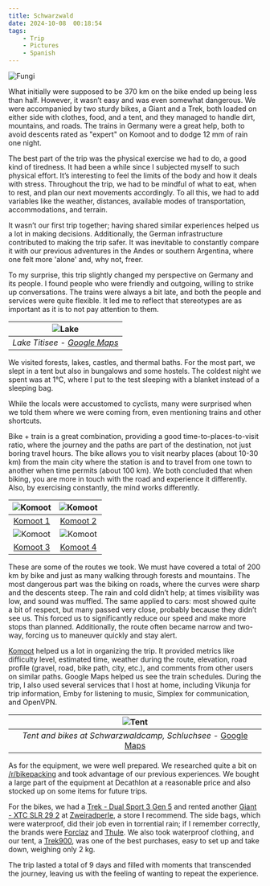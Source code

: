 ```yaml
---
title: Schwarzwald
date: 2024-10-08  00:18:54
tags:
    - Trip
    - Pictures
    - Spanish
---
```

![Fungi](/images/posts/fungi.jpg)

What initially were supposed to be 370 km on the bike ended up being less than half. However, it wasn’t easy and was even somewhat dangerous. We were accompanied by two sturdy bikes, a Giant and a Trek, both loaded on either side with clothes, food, and a tent, and they managed to handle dirt, mountains, and roads. The trains in Germany were a great help, both to avoid descents rated as "expert" on Komoot and to dodge 12 mm of rain one night.

The best part of the trip was the physical exercise we had to do, a good kind of tiredness. It had been a while since I subjected myself to such physical effort. It’s interesting to feel the limits of the body and how it deals with stress. Throughout the trip, we had to be mindful of what to eat, when to rest, and plan our next movements accordingly. To all this, we had to add variables like the weather, distances, available modes of transportation, accommodations, and terrain.

It wasn’t our first trip together; having shared similar experiences helped us a lot in making decisions. Additionally, the German infrastructure contributed to making the trip safer. It was inevitable to constantly compare it with our previous adventures in the Andes or southern Argentina, where one felt more 'alone' and, why not, freer.

To my surprise, this trip slightly changed my perspective on Germany and its people. I found people who were friendly and outgoing, willing to strike up conversations. The trains were always a bit late, and both the people and services were quite flexible. It led me to reflect that stereotypes are as important as it is to not pay attention to them.

|![Lake](/images/posts/lake.jpg) |
|:--:| 
| *Lake Titisee - [Google Maps](https://maps.app.goo.gl/wzwSDvtHGsXYsRzX6)* |

We visited forests, lakes, castles, and thermal baths. For the most part, we slept in a tent but also in bungalows and some hostels. The coldest night we spent was at 1°C, where I put to the test sleeping with a blanket instead of a sleeping bag.

While the locals were accustomed to cyclists, many were surprised when we told them where we were coming from, even mentioning trains and other shortcuts.

Bike + train is a great combination, providing a good time-to-places-to-visit ratio, where the journey and the paths are part of the destination, not just boring travel hours. The bike allows you to visit nearby places (about 10-30 km) from the main city where the station is and to travel from one town to another when time permits (about 100 km). We both concluded that when biking, you are more in touch with the road and experience it differently. Also, by exercising constantly, the mind works differently.

| ![Komoot](/images/posts/kamoot1.png) | ![Komoot](/images/posts/kamoot2.png)|
|:--:|:--:|
| [Komoot 1](https://www.komoot.com/tour/1885819816) | [Komoot 2](https://www.komoot.com/tour/1882999499) |
| ![Komoot](/images/posts/kamoot3.png)|![Komoot](/images/posts/kamoot4.png)|
| [Komoot 3](https://www.komoot.com/tour/1884092227) | [Komoot 4](https://www.komoot.com/tour/1883087267) |

These are some of the routes we took. We must have covered a total of 200 km by bike and just as many walking through forests and mountains. The most dangerous part was the biking on roads, where the curves were sharp and the descents steep. The rain and cold didn’t help; at times visibility was low, and sound was muffled. The same applied to cars: most showed quite a bit of respect, but many passed very close, probably because they didn’t see us. This forced us to significantly reduce our speed and make more stops than planned. Additionally, the route often became narrow and two-way, forcing us to maneuver quickly and stay alert.

[Komoot](www.komoot.com) helped us a lot in organizing the trip. It provided metrics like difficulty level, estimated time, weather during the route, elevation, road profile (gravel, road, bike path, city, etc.), and comments from other users on similar paths. Google Maps helped us see the train schedules. During the trip, I also used several services that I host at home, including Vikunja for trip information, Emby for listening to music, Simplex for communication, and OpenVPN.

|![Tent](/images/posts/tent.jpg) |
|:--:| 
| *Tent and bikes at Schwarzwaldcamp, Schluchsee* - [Google Maps](https://maps.app.goo.gl/98Lz5qJ6R1bqxjp4A) |

As for the equipment, we were well prepared. We researched quite a bit on [/r/bikepacking](https://www.reddit.com/r/bikepacking/) and took advantage of our previous experiences. We bought a large part of the equipment at Decathlon at a reasonable price and also stocked up on some items for future trips.

For the bikes, we had a [Trek - Dual Sport 3 Gen 5](https://www.trekbikes.com/us/en_US/bikes/hybrid-bikes/dual-sport-bikes/dual-sport/dual-sport-3-gen-5/p/36826/) and rented another [Giant - XTC SLR 29 2](https://www.giant-bicycles.com/us/xtc-slr-29-2-2021) at [Zweiradperle](https://zweiradperle.hamburg), a store I recommend. The side bags, which were waterproof, did their job even in torrential rain; if I remember correctly, the brands were [Forclaz](https://www.decathlon.com/collections/forclaz) and [Thule](https://www.thule.com/en-us/bike-packs-bags-and-racks/panniers-and-bike-bags/thule-shield-pannier-25l-_-3204209). We also took waterproof clothing, and our tent, a [Trek900](https://www.decathlon.es/es/p/tienda-de-campana-domo-2-personas-de-trekking-forclaz-trek900/_/R-p-301558), was one of the best purchases, easy to set up and take down, weighing only 2 kg.

The trip lasted a total of 9 days and filled with moments that transcended the journey, leaving us with the feeling of wanting to repeat the experience.
